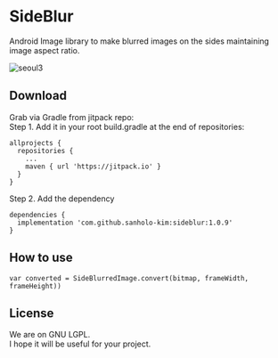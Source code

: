 # SideBlur
Android Image library to make blurred images on the sides maintaining image aspect ratio.  

![seoul3](https://user-images.githubusercontent.com/8408055/127191109-6bb4d67d-7ee2-4352-be41-be1b84d8f09a.jpg)


## Download
Grab via Gradle from jitpack repo:  
Step 1. Add it in your root build.gradle at the end of repositories:
```
allprojects {
  repositories {
    ...
    maven { url 'https://jitpack.io' }
  }
}
```
Step 2. Add the dependency
```
dependencies {
  implementation 'com.github.sanholo-kim:sideblur:1.0.9'
}
```

  

## How to use
```
var converted = SideBlurredImage.convert(bitmap, frameWidth, frameHeight))
```

## License
We are on GNU LGPL.   
I hope it will be useful for your project.  
